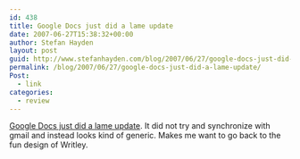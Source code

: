 ```yaml
---
id: 438
title: Google Docs just did a lame update
date: 2007-06-27T15:38:32+00:00
author: Stefan Hayden
layout: post
guid: http://www.stefanhayden.com/blog/2007/06/27/google-docs-just-did-a-lame-update/
permalink: /blog/2007/06/27/google-docs-just-did-a-lame-update/
Post:
  - link
categories:
  - review
---
```

<p><a href="http://docs.google.com">Google Docs just did a lame update</a>. It did not try and synchronize with gmail and instead looks kind of generic. Makes me want to go back to the fun design of Writley.
</p>

